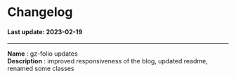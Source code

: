 # Changelog
#### Last update: 2023-02-19

<hr>

**Name** : gz-folio updates <br/>
**Description** : improved responsiveness of the blog, updated readme, renamed some classes